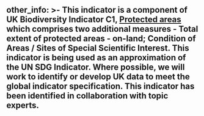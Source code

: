﻿---
data_non_statistical: false
goal_meta_link: 'https://unstats.un.org/sdgs/metadata/files/Metadata-01-02-01.pdf '
goal_meta_link_text: United Nations Sustainable Development Goals Metadata (PDF 98.2
  KB)
graph_title: Total extent and proportion of protected areas at sea
data_show_map: false
data_keywords:  
source_active_1: true
source_organisation_1: Joint Nature Conservation Committee (JNCC)
source_periodicity_1: Annual
source_earliest_available_1: 1950
source_geographical_coverage_1: United Kingdom
source_url_1: http://jncc.defra.gov.uk/page-4241
source_url_text_1: C1. Protected areas
source_release_date_1: 05/09/2019
source_next_release_1: TBC
source_statistical_classification_1: Official Statistic
source_contact_1: comment@jncc.gov.uk
source_other_info_1: Total extent of protected areas - at sea
source_active_2: false
source_active_3: false
source_active_4: false
source_active_5: false
source_active_6: false
graph_type: line
indicator_number: 5.4.6
indicator_definition: Monitoring national poverty is important for country-specific
  development agendas. National poverty lines are used to make more accurate estimates
  of poverty consistent with the country’s specific economic and social circumstances,
  and are not intended for international comparisons of poverty rates.
indicator_name: global_indicators.5-4-6-title
indicator_sort_order: 05-04-06
published: true
national_geographical_coverage: United Kingdom
computation_units: Million hectares / Percentage (%)
computation_definitions: >-
  Data is based on calendar year of site designation.  For 2019, the data cut-off is 31 May. The boundary between protected areas on-land and at-sea is mean high water (mean high water spring in Scotland).  Coastal sites in the indicator are split between ‘on-land’ and ‘at-sea’ if they
  cross the mean high water mark.  At-sea extent includes offshore marine protected areas out to the limit of the UK continental shelf. Extent is based on the following site designations - Areas of Special Scientific Interest, Sites of Special Scientific Interest, National Nature Reserves,
  Marine Conservation Zones, Nature Conservation Marine Protected Areas, Ramsar Sites, Special Areas of Conservation (including candidate Special Areas of Conservation and Sites of Community Importance), Special Protection Areas, Areas of Outstanding Natural Beauty, National Scenic Areas,
  National Parks. Many protected areas in the UK cover the same physical parcels of land, but for different reasons; as a result the designation types can overlap.  For example, it is possible for an individual site to be designated as a Site of Special Scientific Interest (SSSI), Special
  Area of Conservation (SAC), Special Protection Area (SPA), Ramsar site and National Nature Reserve (NNR), and could also be part of a National Park, an AONB (Areas of Outstanding Natural Beauty) or National Scenic Area (NSA).
computation_calculations: >-
  Total extent of protected areas at-sea is calculated using a program written by JNCC which uses a number of site designation files as input, and calculates a set of non-overlapping polygons for that entire set of designations for each year.  This has allowed the basis of the indicator to
  be expanded over time (including more site types), and allows comparisons to be made between inclusion and exclusion of wider landscape designations. The program also splits the areas calculated into terrestrial, inshore (within 12 nautical miles of the coast), and offshore (beyond 12NM
  out to the edge of the UK Continental shelf).  Inshore and offshore extent are combined in the measure ‘Total extent of protected areas at-sea’. It is recognised that the denominator for this indicator is different to that of 14.5.1 (Coverage of protected areas in relation to marine
  areas), however the wider definition (including the areas of continental shelf that the UK is responsible for) was appropriate to this indicator as well as 14.5.1
reporting_status: complete
sdg_goal: '5'
target_name: global_targets.5-4-title
target_id: '5.4'
un_custodian_agency: UN Environment (UNEP)
un_designated_tier: '1'
indicator_available: Total extent and proportion of protected areas at sea
national_indicator_description: >-
  The extent measures are a calculation of the net (non-overlapping) extent of protected areas using mean high water as the boundary between the at-sea and on-land measures. The proportion measures are a percentage of UK marine extent contained within marine protected areas.

---
other_info: >-
  This indicator is a component of UK Biodiversity Indicator C1, <a href="http://jncc.defra.gov.uk/page-4241"> Protected areas</a> which comprises two additional measures - Total extent of protected areas - on-land; Condition of Areas / Sites of Special Scientific Interest. This indicator
  is being used as an approximation of the UN SDG Indicator. Where possible, we will work to identify or develop UK data to meet the global indicator specification. This indicator has been identified in collaboration with topic experts.
---
